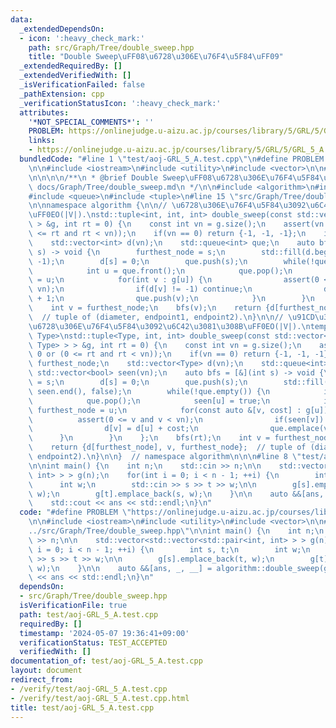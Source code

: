 ```yaml
---
data:
  _extendedDependsOn:
  - icon: ':heavy_check_mark:'
    path: src/Graph/Tree/double_sweep.hpp
    title: "Double Sweep\uFF08\u6728\u306E\u76F4\u5F84\uFF09"
  _extendedRequiredBy: []
  _extendedVerifiedWith: []
  _isVerificationFailed: false
  _pathExtension: cpp
  _verificationStatusIcon: ':heavy_check_mark:'
  attributes:
    '*NOT_SPECIAL_COMMENTS*': ''
    PROBLEM: https://onlinejudge.u-aizu.ac.jp/courses/library/5/GRL/5/GRL_5_A
    links:
    - https://onlinejudge.u-aizu.ac.jp/courses/library/5/GRL/5/GRL_5_A
  bundledCode: "#line 1 \"test/aoj-GRL_5_A.test.cpp\"\n#define PROBLEM \"https://onlinejudge.u-aizu.ac.jp/courses/library/5/GRL/5/GRL_5_A\"\
    \n\n#include <iostream>\n#include <utility>\n#include <vector>\n\n#line 1 \"src/Graph/Tree/double_sweep.hpp\"\
    \n\n\n\n/**\n * @brief Double Sweep\uFF08\u6728\u306E\u76F4\u5F84\uFF09\n * @docs\
    \ docs/Graph/Tree/double_sweep.md\n */\n\n#include <algorithm>\n#include <cassert>\n\
    #include <queue>\n#include <tuple>\n#line 15 \"src/Graph/Tree/double_sweep.hpp\"\
    \n\nnamespace algorithm {\n\n// \u6728\u306E\u76F4\u5F84\u3092\u6C42\u3081\u308B\
    \uFF0EO(|V|).\nstd::tuple<int, int, int> double_sweep(const std::vector<std::vector<int>\
    \ > &g, int rt = 0) {\n    const int vn = g.size();\n    assert(vn == 0 or (0\
    \ <= rt and rt < vn));\n    if(vn == 0) return {-1, -1, -1};\n    int furthest_node;\n\
    \    std::vector<int> d(vn);\n    std::queue<int> que;\n    auto bfs = [&](int\
    \ s) -> void {\n        furthest_node = s;\n        std::fill(d.begin(), d.end(),\
    \ -1);\n        d[s] = 0;\n        que.push(s);\n        while(!que.empty()) {\n\
    \            int u = que.front();\n            que.pop();\n            furthest_node\
    \ = u;\n            for(int v : g[u]) {\n                assert(0 <= v and v <\
    \ vn);\n                if(d[v] != -1) continue;\n                d[v] = d[u]\
    \ + 1;\n                que.push(v);\n            }\n        }\n    };\n    bfs(rt);\n\
    \    int v = furthest_node;\n    bfs(v);\n    return {d[furthest_node], v, furthest_node};\
    \  // tuple of (diameter, endpoint1, endpoint2).\n}\n\n// \u91CD\u307F\u4ED8\u304D\
    \u6728\u306E\u76F4\u5F84\u3092\u6C42\u3081\u308B\uFF0EO(|V|).\ntemplate <typename\
    \ Type>\nstd::tuple<Type, int, int> double_sweep(const std::vector<std::vector<std::pair<int,\
    \ Type> > > &g, int rt = 0) {\n    const int vn = g.size();\n    assert(vn ==\
    \ 0 or (0 <= rt and rt < vn));\n    if(vn == 0) return {-1, -1, -1};\n    int\
    \ furthest_node;\n    std::vector<Type> d(vn);\n    std::queue<int> que;\n   \
    \ std::vector<bool> seen(vn);\n    auto bfs = [&](int s) -> void {\n        furthest_node\
    \ = s;\n        d[s] = 0;\n        que.push(s);\n        std::fill(seen.begin(),\
    \ seen.end(), false);\n        while(!que.empty()) {\n            int u = que.front();\n\
    \            que.pop();\n            seen[u] = true;\n            if(d[u] > d[furthest_node])\
    \ furthest_node = u;\n            for(const auto &[v, cost] : g[u]) {\n      \
    \          assert(0 <= v and v < vn);\n                if(seen[v]) continue;\n\
    \                d[v] = d[u] + cost;\n                que.emplace(v);\n      \
    \      }\n        }\n    };\n    bfs(rt);\n    int v = furthest_node;\n    bfs(v);\n\
    \    return {d[furthest_node], v, furthest_node};  // tuple of (diameter, endpoint1,\
    \ endpoint2).\n}\n\n}  // namespace algorithm\n\n\n#line 8 \"test/aoj-GRL_5_A.test.cpp\"\
    \n\nint main() {\n    int n;\n    std::cin >> n;\n\n    std::vector<std::vector<std::pair<int,\
    \ int> > > g(n);\n    for(int i = 0; i < n - 1; ++i) {\n        int s, t;\n  \
    \      int w;\n        std::cin >> s >> t >> w;\n\n        g[s].emplace_back(t,\
    \ w);\n        g[t].emplace_back(s, w);\n    }\n\n    auto &&[ans, _, __] = algorithm::double_sweep(g);\n\
    \    std::cout << ans << std::endl;\n}\n"
  code: "#define PROBLEM \"https://onlinejudge.u-aizu.ac.jp/courses/library/5/GRL/5/GRL_5_A\"\
    \n\n#include <iostream>\n#include <utility>\n#include <vector>\n\n#include \"\
    ../src/Graph/Tree/double_sweep.hpp\"\n\nint main() {\n    int n;\n    std::cin\
    \ >> n;\n\n    std::vector<std::vector<std::pair<int, int> > > g(n);\n    for(int\
    \ i = 0; i < n - 1; ++i) {\n        int s, t;\n        int w;\n        std::cin\
    \ >> s >> t >> w;\n\n        g[s].emplace_back(t, w);\n        g[t].emplace_back(s,\
    \ w);\n    }\n\n    auto &&[ans, _, __] = algorithm::double_sweep(g);\n    std::cout\
    \ << ans << std::endl;\n}\n"
  dependsOn:
  - src/Graph/Tree/double_sweep.hpp
  isVerificationFile: true
  path: test/aoj-GRL_5_A.test.cpp
  requiredBy: []
  timestamp: '2024-05-07 19:36:41+09:00'
  verificationStatus: TEST_ACCEPTED
  verifiedWith: []
documentation_of: test/aoj-GRL_5_A.test.cpp
layout: document
redirect_from:
- /verify/test/aoj-GRL_5_A.test.cpp
- /verify/test/aoj-GRL_5_A.test.cpp.html
title: test/aoj-GRL_5_A.test.cpp
---
```

